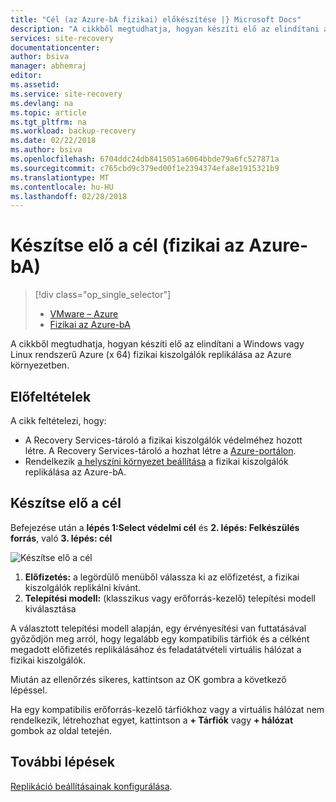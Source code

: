 ```yaml
---
title: "Cél (az Azure-bA fizikai) előkészítése |} Microsoft Docs"
description: "A cikkből megtudhatja, hogyan készíti elő az elindítani a Windows vagy Linux rendszerű Azure fizikai kiszolgálók replikálása az Azure környezetben."
services: site-recovery
documentationcenter: 
author: bsiva
manager: abhemraj
editor: 
ms.assetid: 
ms.service: site-recovery
ms.devlang: na
ms.topic: article
ms.tgt_pltfrm: na
ms.workload: backup-recovery
ms.date: 02/22/2018
ms.author: bsiva
ms.openlocfilehash: 6704ddc24db8415051a6064bbde79a6fc527871a
ms.sourcegitcommit: c765cbd9c379ed00f1e2394374efa8e1915321b9
ms.translationtype: MT
ms.contentlocale: hu-HU
ms.lasthandoff: 02/28/2018
---
```

# <a name="prepare-target-physical-to-azure"></a>Készítse elő a cél (fizikai az Azure-bA)
> [!div class="op_single_selector"]
> * [VMware – Azure](./site-recovery-prepare-target-vmware-to-azure.md)
> * [Fizikai az Azure-bA](./site-recovery-prepare-target-physical-to-azure.md)

A cikkből megtudhatja, hogyan készíti elő az elindítani a Windows vagy Linux rendszerű Azure (x 64) fizikai kiszolgálók replikálása az Azure környezetben.

## <a name="prerequisites"></a>Előfeltételek

A cikk feltételezi, hogy:
- A Recovery Services-tároló a fizikai kiszolgálók védelméhez hozott létre. A Recovery Services-tároló a hozhat létre a [Azure-portálon](http://portal.azure.com "Azure-portálon").
- Rendelkezik [a helyszíni környezet beállítása](./site-recovery-set-up-physical-to-azure.md) a fizikai kiszolgálók replikálása az Azure-bA.

## <a name="prepare-target"></a>Készítse elő a cél

Befejezése után a **lépés 1:Select védelmi cél** és **2. lépés: Felkészülés forrás**, való **3. lépés: cél**

![Készítse elő a cél](./media/site-recovery-prepare-target-physical-to-azure/prepare-target-physical-to-azure.png)

1. **Előfizetés:** a legördülő menüből válassza ki az előfizetést, a fizikai kiszolgálók replikálni kívánt.
2. **Telepítési modell:** (klasszikus vagy erőforrás-kezelő) telepítési modell kiválasztása

A választott telepítési modell alapján, egy érvényesítési van futtatásával győződjön meg arról, hogy legalább egy kompatibilis tárfiók és a célként megadott előfizetés replikálásához és feladatátvételi virtuális hálózat a fizikai kiszolgálók.

Miután az ellenőrzés sikeres, kattintson az OK gombra a következő lépéssel.

Ha egy kompatibilis erőforrás-kezelő tárfiókhoz vagy a virtuális hálózat nem rendelkezik, létrehozhat egyet, kattintson a **+ Tárfiók** vagy **+ hálózat** gombok az oldal tetején.

## <a name="next-steps"></a>További lépések
[Replikáció beállításainak konfigurálása](./site-recovery-setup-replication-settings-vmware.md).
